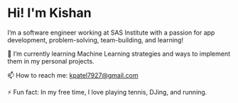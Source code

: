 

<!--
**kpatl1/kpatl1** is a ✨ _special_ ✨ repository because its `README.md` (this file) appears on your GitHub profile.

Here are some ideas to get you started:

- 🔭 I’m currently working on ...
- 🌱 I’m currently learning ...
- 👯 I’m looking to collaborate on ...
- 🤔 I’m looking for help with ...
- 💬 Ask me about ...
- 📫 How to reach me: ...
- 😄 Pronouns: ...

-->


# Hi! I'm Kishan 

I’m a software engineer working at SAS Institute with a passion for app development, problem-solving, team-building, and learning! 

🌱 I’m currently learning Machine Learning strategies and ways to implement them in my personal projects. 

📫 How to reach me: kpatel7927@gmail.com

⚡ Fun fact: In my free time, I love playing tennis, DJing, and running.

<a href="https://www.linkedin.com/in/kp910/">
<!--   <img align="left" alt="Kishan's LinkedIn" width="22px" src="[https://upload.wikimedia.org/wikipedia/commons/thumb/8/81/LinkedIn_icon.svg/2048px-LinkedIn_icon.svg.png)https://upload.wikimedia.org/wikipedia/commons/thumb/8/81/LinkedIn_icon.svg/2048px-LinkedIn_icon.svg.png](https://www.google.com/url?sa=i&url=https%3A%2F%2Fcommons.wikimedia.org%2Fwiki%2FFile%3ALinkedIn_icon.svg&psig=AOvVaw1mCqPyQ9AOQ4VnDEle9Bq_&ust=1693321107855000&source=images&cd=vfe&opi=89978449&ved=0CA8QjRxqFwoTCLCH6urO_4ADFQAAAAAdAAAAABAE)https://www.google.com/url?sa=i&url=https%3A%2F%2Fcommons.wikimedia.org%2Fwiki%2FFile%3ALinkedIn_icon.svg&psig=AOvVaw1mCqPyQ9AOQ4VnDEle9Bq_&ust=1693321107855000&source=images&cd=vfe&opi=89978449&ved=0CA8QjRxqFwoTCLCH6urO_4ADFQAAAAAdAAAAABAE" />
</a> -->

